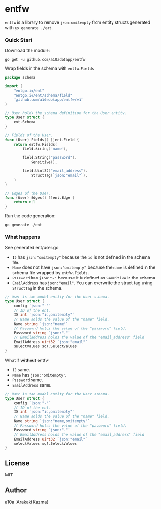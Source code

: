 # entfw

`entfw` is a library to remove `json:omitempty` from entity structs generated with `go generate ./ent`.

### Quick Start

Download the module:

```console
go get -u github.com/a10adotapp/entfw
```

Wrap fields in the schema with `entfw.Fields`

``` go
package schema

import (
	"entgo.io/ent"
	"entgo.io/ent/schema/field"
	"github.com/a10adotapp/entfw/v1"
)

// User holds the schema definition for the User entity.
type User struct {
	ent.Schema
}

// Fields of the User.
func (User) Fields() []ent.Field {
	return entfw.Fields(
		field.String("name"),

		field.String("password").
			Sensitive(),

		field.Uint32("email_address").
			StructTag(`json:"email"`),
	)
}

// Edges of the User.
func (User) Edges() []ent.Edge {
	return nil
}
```

Run the code generation:

``` console
go generate ./ent
```

### What happens

See generated ent/user.go 

- `ID` has `json:"omitempty"` because the `id` is not defined in the schema file.
- `Name` does not have `json:"omitempty"` because the `name` is defined in the schema file wrapped by `entfw.Fields`.
- `Password` has `json:"-"` because it is defined as `Sensitive` in the schema.
- `EmailAddress` has `json:"email"`. You can overwrite the struct tag using `StructTag` in the schema.

``` go
// User is the model entity for the User schema.
type User struct {
	config `json:"-"`
	// ID of the ent.
	ID int `json:"id,omitempty"`
	// Name holds the value of the "name" field.
	Name string `json:"name"`
	// Password holds the value of the "password" field.
	Password string `json:"-"`
	// EmailAddress holds the value of the "email_address" field.
	EmailAddress uint32 `json:"email"`
	selectValues sql.SelectValues
}
```

What if **without** entfw

- `ID` same.
- `Name` has `json:"omitempty"`.
- `Password` same.
- `EmailAddress` same.

``` go
// User is the model entity for the User schema.
type User struct {
	config `json:"-"`
	// ID of the ent.
	ID int `json:"id,omitempty"`
	// Name holds the value of the "name" field.
	Name string `json:"name,omitempty"`
	// Password holds the value of the "password" field.
	Password string `json:"-"`
	// EmailAddress holds the value of the "email_address" field.
	EmailAddress uint32 `json:"email"`
	selectValues sql.SelectValues
}
```

## License

MIT

## Author

a10a (Arakaki Kazma)
